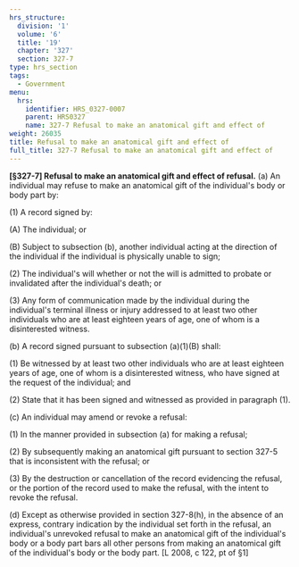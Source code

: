 ```yaml
---
hrs_structure:
  division: '1'
  volume: '6'
  title: '19'
  chapter: '327'
  section: 327-7
type: hrs_section
tags:
  - Government
menu:
  hrs:
    identifier: HRS_0327-0007
    parent: HRS0327
    name: 327-7 Refusal to make an anatomical gift and effect of
weight: 26035
title: Refusal to make an anatomical gift and effect of
full_title: 327-7 Refusal to make an anatomical gift and effect of
---
```

**[§327-7] Refusal to make an anatomical gift and effect of refusal.** (a) An individual may refuse to make an anatomical gift of the individual's body or body part by:

(1) A record signed by:

(A) The individual; or

(B) Subject to subsection (b), another individual acting at the direction of the individual if the individual is physically unable to sign;

(2) The individual's will whether or not the will is admitted to probate or invalidated after the individual's death; or

(3) Any form of communication made by the individual during the individual's terminal illness or injury addressed to at least two other individuals who are at least eighteen years of age, one of whom is a disinterested witness.

(b) A record signed pursuant to subsection (a)(1)(B) shall:

(1) Be witnessed by at least two other individuals who are at least eighteen years of age, one of whom is a disinterested witness, who have signed at the request of the individual; and

(2) State that it has been signed and witnessed as provided in paragraph (1).

(c) An individual may amend or revoke a refusal:

(1) In the manner provided in subsection (a) for making a refusal;

(2) By subsequently making an anatomical gift pursuant to section 327-5 that is inconsistent with the refusal; or

(3) By the destruction or cancellation of the record evidencing the refusal, or the portion of the record used to make the refusal, with the intent to revoke the refusal.

(d) Except as otherwise provided in section 327-8(h), in the absence of an express, contrary indication by the individual set forth in the refusal, an individual's unrevoked refusal to make an anatomical gift of the individual's body or a body part bars all other persons from making an anatomical gift of the individual's body or the body part. [L 2008, c 122, pt of §1]